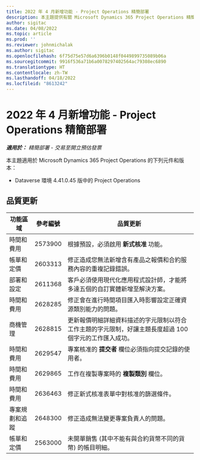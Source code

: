 ```yaml
---
title: 2022 年 4 月新增功能 - Project Operations 精簡部署
description: 本主題提供有關 Microsoft Dynamics 365 Project Operations 精簡部署 2022 年 4 月發行版本中所提供之品質更新的資訊。
author: sigitac
ms.date: 04/08/2022
ms.topic: article
ms.prod: ''
ms.reviewer: johnmichalak
ms.author: sigitac
ms.openlocfilehash: 6f75d75e57d6a6396b0148f0449899735089b06a
ms.sourcegitcommit: 9916f536a71b6a0078297402564ac79308ec6890
ms.translationtype: HT
ms.contentlocale: zh-TW
ms.lasthandoff: 04/18/2022
ms.locfileid: "8613242"
---
```

# <a name="whats-new-april-2022---project-operations-lite-deployment"></a>2022 年 4 月新增功能 - Project Operations 精簡部署

_**適用於：** 精簡部署 - 交易至開立預估發票_

本主題適用於 Microsoft Dynamics 365 Project Operations 的下列元件和版本：

- Dataverse 環境 4.41.0.45 版中的 Project Operations

## <a name="quality-updates"></a>品質更新

| 功能區域 | 參考編號 | 品質更新 |
| --- | --- | --- |
| 時間和費用 | 2573900 | 根據預設，必須啟用 **新式核准** 功能。 |
| 帳單和定價 | 2603313 | 修正造成您無法新增含有產品之報價和合約服務內容的重複記錄錯誤。 |
| 部署和設定 | 2611368 | 客戶必須使用現代化應用程式設計師，才能將多達五個的自訂實體新增至解決方案。 |
| 時間和費用 | 2628285 | 修正會在進行時間項目匯入時影響設定正確資源類別能力的問題。 |
|   商機管理| 2628815 | 更新報價明細詳細資料描述的字元限制以符合工作主題的字元限制，好讓主題長度超過 100 個字元的工作匯入成功。 |
| 時間和費用| 2629547 | 專案核准的 **提交者** 欄位必須指向提交記錄的使用者。 |
| 時間和費用| 2629865 | 工作在複製專案時的 **複製類別** 欄位。 |
| 時間和費用| 2636463 | 修正新式核准表單中對核准的篩選條件。 |
| 專案規劃和追蹤 | 2648300 | 修正造成無法變更專案負責人的問題。 |
| 帳單和定價 | 2563000 | 未開單銷售 (其中不能有與合約貨幣不同的貨幣) 的帳目明細。 |
